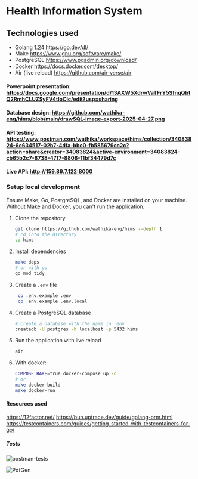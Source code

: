 # Health Information System

## Technologies used

- Golang 1.24 <https://go.dev/dl/>
- Make <https://www.gnu.org/software/make/>
- PostgreSQL <https://www.pgadmin.org/download/>
- Docker <https://docs.docker.com/desktop/>
- Air (live reload) <https://github.com/air-verse/air>

#### Powerpoint presentation: <https://docs.google.com/presentation/d/13AXW5XdrwVaTFrY5SfnqQbtQ2RmhCLUZSyFV4tloCIc/edit?usp=sharing>

#### Database design: <https://github.com/wathika-eng/hims/blob/main/drawSQL-image-export-2025-04-27.png>

#### API testing: <https://www.postman.com/wathika/workspace/hims/collection/34083824-6c634517-02b7-4dfa-bbc0-fb585679cc2c?action=share&creator=34083824&active-environment=34083824-cb65b2c7-8738-47f7-8808-11bf34479d7c>

#### Live API: <http://159.89.7.122:8000>

### Setup local development

Ensure Make, Go, PostgreSQL, and Docker are installed on your machine.
Without Make and Docker, you can't run the application.

1. Clone the repository

   ```bash
   git clone https://github.com/wathika-eng/hims --depth 1
   # cd into the directory 
   cd hims
   ```

2. Install dependencies

   ```bash
   make deps
   # or with go
   go mod tidy
   ```

3. Create a `.env` file

   ```bash
    cp .env.example .env
    cp .env.example .env.local
    ```

4. Create a PostgreSQL database

    ```bash
    # create a database with the name in .env
    createdb -U postgres -h localhost -p 5432 hims
    ```

5. Run the application with live reload

    ```bash
    air
    ```

6. With docker:

    ```bash
    COMPOSE_BAKE=true docker-compose up -d
    # or
    make docker-build
    make docker-run
    ```
    <!-- or
    ```bash
    docker build -t hims .
    docker run -p 8080:8080 hims
    docker run --env-file .env -v $(pwd)/.env:/root/.env hims:latest
    ``` -->

#### Resources used

<https://12factor.net/>
<https://bun.uptrace.dev/guide/golang-orm.html>
<https://testcontainers.com/guides/getting-started-with-testcontainers-for-go/>

##### Tests

![postman-tests](docs/postmanTests.png)

![PdfGen](docs/pdfGen.png)